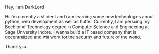 Hey, I am DarkLord

Hi i'm currently a student and i am learning some new technologies about python, web development
as well as flutter.
Currently, I am persuing my Bechlor of Technology degree in Computer Science and Engineering at Sage University Indore.
I wanna build a IT based company that is decentralized and will work for the security and future of 
the world.

Thank you.

